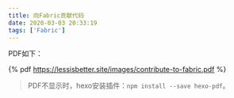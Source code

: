 ```yaml
---
title: 向Fabric贡献代码 
date: 2020-03-03 20:33:19
tags: ['Fabric']
---
```


PDF如下：

{% pdf https://lessisbetter.site/images/contribute-to-fabric.pdf %}

> PDF不显示时，hexo安装插件：`npm install --save hexo-pdf`。